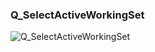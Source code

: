 ### Q_SelectActiveWorkingSet



![Q_SelectActiveWorkingSet](https://user-images.githubusercontent.com/116869307/214148333-97dd868b-07dc-4e3c-9dcf-aa68d76603f2.png)






























